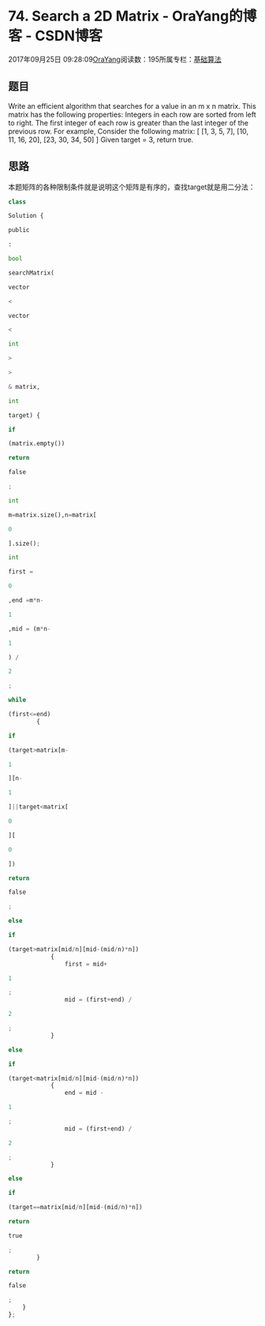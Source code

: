 
# 74. Search a 2D Matrix - OraYang的博客 - CSDN博客

2017年09月25日 09:28:09[OraYang](https://me.csdn.net/u010665216)阅读数：195所属专栏：[基础算法](https://blog.csdn.net/column/details/16604.html)



## 题目
Write an efficient algorithm that searches for a value in an m x n matrix. This matrix has the following properties:
Integers in each row are sorted from left to right.
The first integer of each row is greater than the last integer of the previous row.
For example,
Consider the following matrix:
[
[1,   3,  5,  7],
[10, 11, 16, 20],
[23, 30, 34, 50]
]
Given target = 3, return true.
## 思路
本题矩阵的各种限制条件就是说明这个矩阵是有序的，查找target就是用二分法：
```python
class
```
```python
Solution {
```
```python
public
```
```python
:
```
```python
bool
```
```python
searchMatrix(
```
```python
vector
```
```python
<
```
```python
vector
```
```python
<
```
```python
int
```
```python
>
```
```python
>
```
```python
& matrix,
```
```python
int
```
```python
target) {
```
```python
if
```
```python
(matrix.empty())
```
```python
return
```
```python
false
```
```python
;
```
```python
int
```
```python
m=matrix.size(),n=matrix[
```
```python
0
```
```python
].size();
```
```python
int
```
```python
first =
```
```python
0
```
```python
,end =m*n-
```
```python
1
```
```python
,mid = (m*n-
```
```python
1
```
```python
) /
```
```python
2
```
```python
;
```
```python
while
```
```python
(first<=end)
        {
```
```python
if
```
```python
(target>matrix[m-
```
```python
1
```
```python
][n-
```
```python
1
```
```python
]||target<matrix[
```
```python
0
```
```python
][
```
```python
0
```
```python
])
```
```python
return
```
```python
false
```
```python
;
```
```python
else
```
```python
if
```
```python
(target>matrix[mid/n][mid-(mid/n)*n])
            {
                first = mid+
```
```python
1
```
```python
;
                mid = (first+end) /
```
```python
2
```
```python
;
            }
```
```python
else
```
```python
if
```
```python
(target<matrix[mid/n][mid-(mid/n)*n])
            {
                end = mid -
```
```python
1
```
```python
;
                mid = (first+end) /
```
```python
2
```
```python
;
            }
```
```python
else
```
```python
if
```
```python
(target==matrix[mid/n][mid-(mid/n)*n])
```
```python
return
```
```python
true
```
```python
;
        }
```
```python
return
```
```python
false
```
```python
;    
    }
};
```

